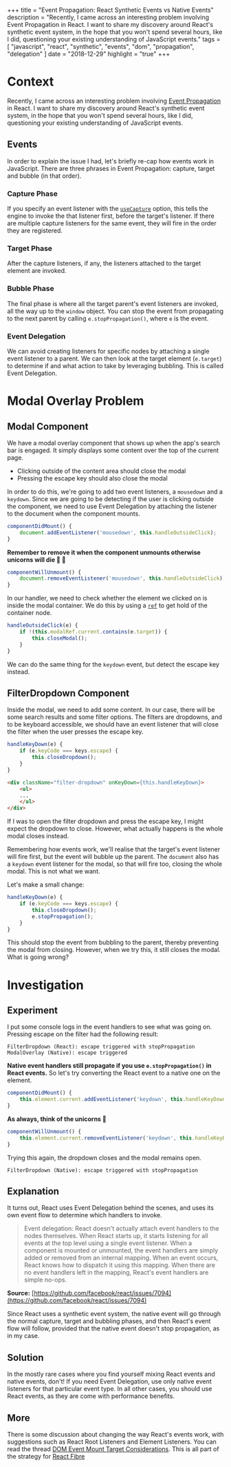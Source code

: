 +++
title = "Event Propagation: React Synthetic Events vs Native Events"
description = "Recently, I came across an interesting problem involving Event Propagation in React. I want to share my discovery around React's synthetic event system, in the hope that you won't spend several hours, like I did, questioning your existing understanding of JavaScript events."
tags = [
    "javascript",
    "react",
    "synthetic",
    "events",
    "dom",
    "propagation",
    "delegation"
]
date = "2018-12-29"
highlight = "true"
+++

# Context
Recently, I came across an interesting problem involving [Event Propagation](https://www.sitepoint.com/event-bubbling-javascript/) in React. I want to share my discovery around React's synthetic event system, in the hope that you won't spend several hours, like I did, questioning your existing understanding of JavaScript events.

## Events
In order to explain the issue I had, let's briefly re-cap how events work in JavaScript. There are three phrases in Event Propagation: capture, target and bubble (in that order).

### Capture Phase
If you specify an event listener with the [`useCapture`](https://developer.mozilla.org/en-US/docs/Web/API/EventTarget/addEventListener#Parameters) option, this tells the engine to invoke the that listener first, before the target's listener. If there are multiple capture listeners for the same event, they will fire in the order they are registered.

### Target Phase
After the capture listeners, if any, the listeners attached to the target element are invoked.

### Bubble Phase
The final phase is where all the target parent's event listeners are invoked, all the way up to the `window` object. You can stop the event from propagating to the next parent by calling `e.stopPropagation()`, where `e` is the event.

### Event Delegation
We can avoid creating listeners for specific nodes by attaching a single event listener to a parent. We can then look at the target element (`e.target`) to determine if and what action to take by leveraging bubbling. This is called Event Delegation.

# Modal Overlay Problem
## Modal Component
We have a modal overlay component that shows up when the app's search bar is engaged. It simply displays some content over the top of the current page. 

- Clicking outside of the content area should close the modal
- Pressing the escape key should also close the modal

In order to do this, we're going to add two event listeners, a `mousedown` and a `keydown`. Since we are going to be detecting if the user is clicking outside the component, we need to use Event Delegation by attaching the listener to the document when the component mounts. 

```javascript
componentDidMount() {
    document.addEventListener('mousedown', this.handleOutsideClick);
}
```

**Remember to remove it when the component unmounts otherwise unicorns will die 🦄 🎻**

```javascript
componentWillUnmount() {
    document.removeEventListener('mousedown', this.handleOutsideClick);
}
```

In our handler, we need to check whether the element we clicked on is inside the modal container. We do this by using a [`ref`](https://reactjs.org/docs/refs-and-the-dom.html) to get hold of the container node.

```javascript
handleOutsideClick(e) {
    if !(this.modalRef.current.contains(e.target)) {
        this.closeModal();
    }
}
```

We can do the same thing for the `keydown` event, but detect the escape key instead. 

## FilterDropdown Component

Inside the modal, we need to add some content. In our case, there will be some search results and some filter options. The filters are dropdowns, and to be keyboard accessible, we should have an event listener that will close the filter when the user presses the escape key.

```javascript
handleKeyDown(e) {
    if (e.keyCode === keys.escape) {
        this.closeDropdown();
    }
}
```

```html
<div className="filter-dropdown" onKeyDown={this.handleKeyDown}>
    <ul>
    ...
    </ul>
</div>
```

If I was to open the filter dropdown and press the escape key, I might expect the dropdown to close. However, what actually happens is the whole modal closes instead. 

Remembering how events work, we'll realise that the target's event listener will fire first, but the event will bubble up the parent. The `document` also has a `keydown` event listener for the modal, so that will fire too, closing the whole modal. This is not what we want. 

Let's make a small change:

```javascript
handleKeyDown(e) {
    if (e.keyCode === keys.escape) {
        this.closeDropdown();
        e.stopPropagation();
    }
}
```

This should stop the event from bubbling to the parent, thereby preventing the modal from closing. However, when we try this, it still closes the modal. What is going wrong?

# Investigation
## Experiment
I put some console logs in the event handlers to see what was going on. Pressing escape on the filter had the following result:

```
FilterDropdown (React): escape triggered with stopPropagation
ModalOverlay (Native): escape triggered
```

**Native event handlers still propagate if you use `e.stopPropagation()` in React events.** So let's try converting the React event to a native one on the element.

```javascript
componentDidMount() {
    this.element.current.addEventListener('keydown', this.handleKeyDown);
}
```

**As always, think of the unicorns 🦄**

```javascript
componentWillUnmount() {
    this.element.current.removeEventListener('keydown', this.handleKeyDown);
}
```

Trying this again, the dropdown closes and the modal remains open.

```
FilterDropdown (Native): escape triggered with stopPropagation
```

## Explanation
It turns out, React uses Event Delegation behind the scenes, and uses its own event flow to determine which handlers to invoke. 


> Event delegation: React doesn't actually attach event handlers to the nodes themselves. When React starts up, it starts listening for all events at the top level using a single event listener. When a component is mounted or unmounted, the event handlers are simply added or removed from an internal mapping. When an event occurs, React knows how to dispatch it using this mapping. When there are no event handlers left in the mapping, React's event handlers are simple no-ops.

**Source:** [https://github.com/facebook/react/issues/7094](https://github.com/facebook/react/issues/7094)

Since React uses a synthetic event system, the native event will go through the normal capture, target and bubbling phases, and then React's event flow will follow, provided that the native event doesn't stop propagation, as in my case.


## Solution
In the mostly rare cases where you find yourself mixing React events and native events, don't! If you need Event Delegation, use only native event listeners for that particular event type. In all other cases, you should use React events, as they are come with performance benefits.

## More
There is some discussion about changing the way React's events work, with suggestions such as React Root Listeners and Element Listeners. You can read the thread [DOM Event Mount Target Considerations](https://github.com/facebook/react/issues/13713). This is all part of the strategy for [React Fibre](https://github.com/facebook/react/issues/13525)